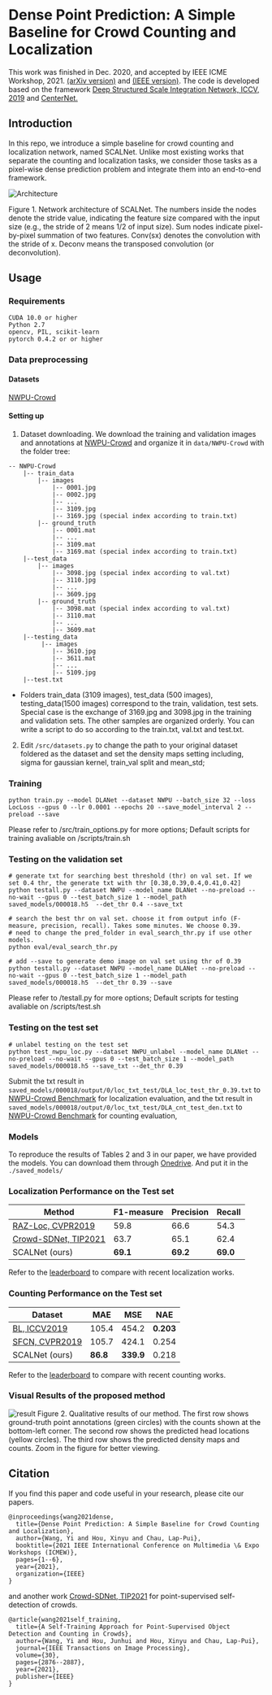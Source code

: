 # Dense Point Prediction: A Simple Baseline for Crowd Counting and Localization
This work was finished in Dec. 2020, and accepted by IEEE ICME Workshop, 2021. [(arXiv version)](https://arxiv.org/abs/2104.12505) and [(IEEE version)](https://ieeexplore.ieee.org/abstract/document/9455954).
The code is developed based on the framework [Deep Structured Scale Integration Network, ICCV, 2019](https://github.com/Legion56/Counting-ICCV-DSSINet) and [CenterNet.](https://github.com/xingyizhou/CenterNet)

## Introduction
In this repo, we introduce a simple baseline for crowd counting and localization network, named SCALNet. Unlike most existing works that separate the counting and localization tasks, we consider those tasks as a pixel-wise dense prediction problem and integrate them into an end-to-end framework.

![Architecture](doc/Fig2.png)
<p> Figure 1. Network architecture of SCALNet. The numbers inside the nodes denote the stride value, indicating the feature size compared with the input size (e.g., the stride of 2 means 1/2 of input size). Sum nodes indicate pixel-by-pixel summation of two features. Conv(sx) denotes the convolution with the stride of x. Deconv means the transposed convolution (or deconvolution). </p>


## Usage
### Requirements
```
CUDA 10.0 or higher
Python 2.7
opencv, PIL, scikit-learn
pytorch 0.4.2 or or higher
```

### Data preprocessing
#### Datasets
[NWPU-Crowd](https://www.crowdbenchmark.com/)

#### Setting up

1. Dataset downloading.
We download the training and validation images and annotations at [NWPU-Crowd](https://www.crowdbenchmark.com/) and organize it in `data/NWPU-Crowd` with the folder tree:
```
-- NWPU-Crowd
    |-- train_data
        |-- images
            |-- 0001.jpg
            |-- 0002.jpg
            |-- ...
            |-- 3109.jpg
            |-- 3169.jpg (special index according to train.txt)
        |-- ground_truth
            |-- 0001.mat
            |-- ...
            |-- 3109.mat
            |-- 3169.mat (special index according to train.txt)
    |--test_data
        |-- images
            |-- 3098.jpg (special index according to val.txt)
            |-- 3110.jpg
            |-- ...
            |-- 3609.jpg
        |-- ground_truth
            |-- 3098.mat (special index according to val.txt)
            |-- 3110.mat
            |-- ...
            |-- 3609.mat
    |--testing_data
         |-- images
            |-- 3610.jpg
            |-- 3611.mat
            |-- ...
            |-- 5109.jpg
    |--test.txt
 ```
* Folders train_data (3109 images), test_data (500 images), testing_data(1500 images) correspond to the train, validation, test sets.
Special case is the exchange of 3169.jpg and 3098.jpg in the training and validation sets. The other samples are organized orderly. 
You can write a script to do so according to the train.txt, val.txt and test.txt.

2. Edit `/src/datasets.py`  to change the path to your original dataset foldered as the dataset and set the density maps setting including, sigma for gaussian kernel, train_val split and mean_std;

### Training
```
python train.py --model DLANet --dataset NWPU --batch_size 32 --loss LocLoss --gpus 0 --lr 0.0001 --epochs 20 --save_model_interval 2 --preload --save
```

Please refer to /src/train_options.py for more options; Default scripts for training avaliable on /scripts/train.sh
### Testing on the validation set
```
# generate txt for searching best threshold (thr) on val set. If we set 0.4 thr, the generate txt with thr [0.38,0.39,0.4,0.41,0.42]
python testall.py --dataset NWPU --model_name DLANet --no-preload --no-wait --gpus 0 --test_batch_size 1 --model_path saved_models/000018.h5  --det_thr 0.4 --save_txt

# search the best thr on val set. choose it from output info (F-measure, precision, recall). Takes some minutes. We choose 0.39.
# need to change the pred_folder in eval_search_thr.py if use other models.
python eval/eval_search_thr.py

# add --save to generate demo image on val set using thr of 0.39
python testall.py --dataset NWPU --model_name DLANet --no-preload --no-wait --gpus 0 --test_batch_size 1 --model_path saved_models/000018.h5  --det_thr 0.39 --save

```
Please refer to /testall.py for more options; Default scripts for testing avaliable on /scripts/test.sh

### Testing on the test set

```
# unlabel testing on the test set
python test_nwpu_loc.py --dataset NWPU_unlabel --model_name DLANet --no-preload --no-wait --gpus 0 --test_batch_size 1 --model_path saved_models/000018.h5 --save_txt --det_thr 0.39
```

Submit the txt result in `saved_models/000018/output/0/loc_txt_test/DLA_loc_test_thr_0.39.txt` to [NWPU-Crowd Benchmark](https://www.crowdbenchmark.com/usersubmit.html) for localization evaluation, 
and the txt result in `saved_models/000018/output/0/loc_txt_test/DLA_cnt_test_den.txt` to [NWPU-Crowd Benchmark](https://www.crowdbenchmark.com/usersubmit.html) for counting evaluation,


### Models
To reproduce the results of Tables 2 and 3 in our paper, we have provided the models. You can download them through [Onedrive](https://entuedu-my.sharepoint.com/:u:/g/personal/wang1241_e_ntu_edu_sg/EZAUqu0cpE9Mh60aWauYwRYB2iVZvQuBol6ynovL026ZkA?e=RGhEa4).
And put it in the `./saved_models/`


### Localization Performance on the Test set

| Method | F1-measure| Precision | Recall 
| ---- | ---- | ---- |  ---- |
| [RAZ-Loc, CVPR2019](https://openaccess.thecvf.com/content_CVPR_2019/html/Liu_Recurrent_Attentive_Zooming_for_Joint_Crowd_Counting_and_Precise_Localization_CVPR_2019_paper.html)| 59.8 | 66.6 | 54.3 |
| [Crowd-SDNet, TIP2021](https://arxiv.org/abs/2007.12831)| 63.7 | 65.1  | 62.4 |
| SCALNet (ours)| <strong>69.1</strong> | <strong>69.2</strong> | <strong>69.0</strong> |

Refer to the [leaderboard](https://www.crowdbenchmark.com/nwpucrowdloc.html) to compare with recent localization works.

### Counting Performance on the Test set

| Dataset | MAE | MSE | NAE |
|  ---- |  ---- | ---- |---- |
| [BL, ICCV2019](https://arxiv.org/abs/1908.03684)| 105.4 | 454.2 | <strong>0.203</strong>|
| [SFCN, CVPR2019](https://arxiv.org/abs/1903.03303)| 105.7 | 424.1 | 0.254|
| SCALNet (ours)| <strong>86.8</strong> | <strong>339.9</strong> | 0.218|

Refer to the [leaderboard](https://www.crowdbenchmark.com/nwpucrowd.html) to compare with recent counting works.

### Visual Results of the proposed method

![result](doc/Fig3.png)
Figure 2. Qualitative results of our method. 
The first row shows ground-truth point annotations (green circles) with the counts shown at the bottom-left corner. 
The second row shows the predicted head locations (yellow circles). 
The third row shows the predicted density maps and counts. Zoom in the figure for better viewing.

## Citation 
If you find this paper and code useful in your research, please cite our papers.

```
@inproceedings{wang2021dense,
  title={Dense Point Prediction: A Simple Baseline for Crowd Counting and Localization},
  author={Wang, Yi and Hou, Xinyu and Chau, Lap-Pui},
  booktitle={2021 IEEE International Conference on Multimedia \& Expo Workshops (ICMEW)},
  pages={1--6},
  year={2021},
  organization={IEEE}
}
```

and another work [Crowd-SDNet, TIP2021](https://arxiv.org/abs/2007.12831) for point-supervised self-detection of crowds.
```
@article{wang2021self_training,
  title={A Self-Training Approach for Point-Supervised Object Detection and Counting in Crowds},
  author={Wang, Yi and Hou, Junhui and Hou, Xinyu and Chau, Lap-Pui},
  journal={IEEE Transactions on Image Processing},
  volume={30},
  pages={2876--2887},
  year={2021},
  publisher={IEEE}
}
```
